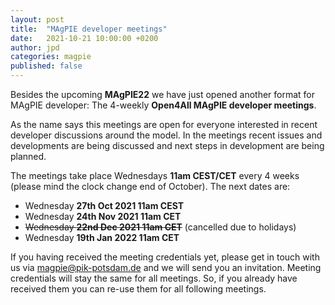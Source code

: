 ```yaml
---
layout: post
title:  "MAgPIE developer meetings"
date:   2021-10-21 10:00:00 +0200
author: jpd
categories: magpie
published: false
---
```


Besides the upcoming **MAgPIE22** we have just opened another
format for MAgPIE developer: The 4-weekly **Open4All MAgPIE developer meetings**.

As the name says this meetings are open for everyone interested in recent developer
discussions around the model. In the meetings recent issues and developments are
being discussed and next steps in development are being planned.

The meetings take place Wednesdays **11am CEST/CET** every 4 weeks (please mind
the clock change end of October). The next dates are:

* Wednesday **27th Oct 2021 11am CEST**
* Wednesday **24th Nov 2021 11am CET**
* ~~Wednesday **22nd Dec 2021 11am CET**~~ (cancelled due to holidays)
* Wednesday **19th Jan 2022 11am CET**

If you having received the meeting credentials yet, please get in touch with us
via <magpie@pik-potsdam.de> and we will send you an invitation. Meeting credentials
will stay the same for all meetings. So, if you already have received them you
can re-use them for all following meetings.
